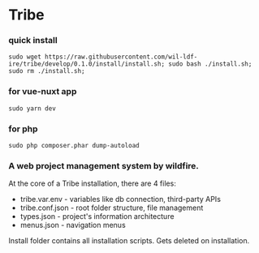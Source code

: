 # Tribe

### quick install
```
sudo wget https://raw.githubusercontent.com/wil-ldf-ire/tribe/develop/0.1.0/install/install.sh; sudo bash ./install.sh; sudo rm ./install.sh;
```

### for vue-nuxt app
```
sudo yarn dev
```

### for php
```
sudo php composer.phar dump-autoload
```

### A web project management system by wildfire.

At the core of a Tribe installation, there are 4 files:
- tribe.var.env - variables like db connection, third-party APIs
- tribe.conf.json - root folder structure, file management
- types.json - project's information architecture
- menus.json - navigation menus

Install folder contains all installation scripts. Gets deleted on installation.